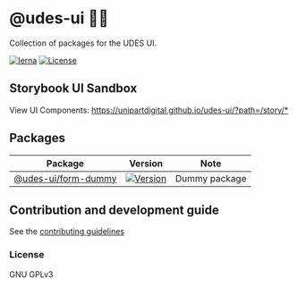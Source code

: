 # @udes-ui 🔌💡

Collection of packages for the UDES UI.

[![lerna](https://img.shields.io/badge/maintained%20with-lerna-cc00ff.svg)](https://lerna.js.org/) 
[![License](https://img.shields.io/github/license/unipartdigital/udes-ui.svg)](https://github.com/unipartdigital/udes-ui/blob/master/LICENSE)

## Storybook UI Sandbox

View UI Components: <https://unipartdigital.github.io/udes-ui/?path=/story/*>

## Packages

| Package | Version | Note |
|--|--|--|
| [@udes-ui/form-dummy](https://github.com/unipartdigital/udes-ui/tree/master/packages/udes-ui-form-dummy) | [![Version](https://img.shields.io/npm/v/@udes-ui/form-dummy.svg?style=flat-square)](https://www.npmjs.com/package/@udes-ui/form-dummy) | Dummy package |

## Contribution and development guide

See the [contributing guidelines](https://github.com/unipartdigital/udes-ui/blob/master/CONTRIBUTING.md)


### License

GNU GPLv3

